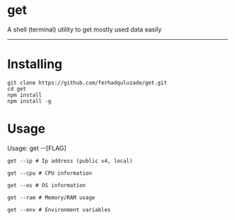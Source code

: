 # get
A shell (terminal) utility to get mostly used data easily

<hr>

# Installing

```shell
git clone https://github.com/ferhadquluzade/get.git
cd get
npm install 
npm install -g 
```

# Usage
Usage: get --[FLAG]


```shell
get --ip # Ip address (public v4, local)  
```
```shell
get --cpu # CPU information 
```
```shell
get --os # OS information  
```
```shell
get --ram # Memory/RAM usage 
```
```shell
get --env # Environment variables 
```
